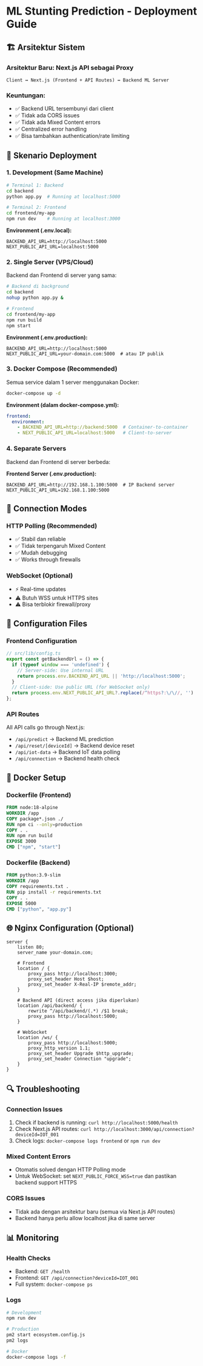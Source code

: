 # ML Stunting Prediction - Deployment Guide

## 🏗️ Arsitektur Sistem

### Arsitektur Baru: Next.js API sebagai Proxy
```
Client ↔ Next.js (Frontend + API Routes) ↔ Backend ML Server
```

### Keuntungan:
- ✅ Backend URL tersembunyi dari client
- ✅ Tidak ada CORS issues
- ✅ Tidak ada Mixed Content errors
- ✅ Centralized error handling
- ✅ Bisa tambahkan authentication/rate limiting

## 🚀 Skenario Deployment

### 1. **Development (Same Machine)**
```bash
# Terminal 1: Backend
cd backend
python app.py  # Running at localhost:5000

# Terminal 2: Frontend
cd frontend/my-app
npm run dev    # Running at localhost:3000
```

**Environment (.env.local):**
```env
BACKEND_API_URL=http://localhost:5000
NEXT_PUBLIC_API_URL=localhost:5000
```

### 2. **Single Server (VPS/Cloud)**
Backend dan Frontend di server yang sama:

```bash
# Backend di background
cd backend
nohup python app.py &

# Frontend
cd frontend/my-app
npm run build
npm start
```

**Environment (.env.production):**
```env
BACKEND_API_URL=http://localhost:5000
NEXT_PUBLIC_API_URL=your-domain.com:5000  # atau IP publik
```

### 3. **Docker Compose (Recommended)**
Semua service dalam 1 server menggunakan Docker:

```bash
docker-compose up -d
```

**Environment (dalam docker-compose.yml):**
```yaml
frontend:
  environment:
    - BACKEND_API_URL=http://backend:5000  # Container-to-container
    - NEXT_PUBLIC_API_URL=localhost:5000   # Client-to-server
```

### 4. **Separate Servers**
Backend dan Frontend di server berbeda:

**Frontend Server (.env.production):**
```env
BACKEND_API_URL=http://192.168.1.100:5000  # IP Backend server
NEXT_PUBLIC_API_URL=192.168.1.100:5000
```

## 📡 Connection Modes

### HTTP Polling (Recommended)
- ✅ Stabil dan reliable
- ✅ Tidak terpengaruh Mixed Content
- ✅ Mudah debugging
- ✅ Works through firewalls

### WebSocket (Optional)
- ⚡ Real-time updates
- ⚠️ Butuh WSS untuk HTTPS sites
- ⚠️ Bisa terblokir firewall/proxy

## 🔧 Configuration Files

### Frontend Configuration
```typescript
// src/lib/config.ts
export const getBackendUrl = () => {
  if (typeof window === 'undefined') {
    // Server-side: Use internal URL
    return process.env.BACKEND_API_URL || 'http://localhost:5000';
  }
  // Client-side: Use public URL (for WebSocket only)
  return process.env.NEXT_PUBLIC_API_URL?.replace(/^https?:\/\//, '') || 'localhost:5000';
};
```

### API Routes
All API calls go through Next.js:
- `/api/predict` → Backend ML prediction
- `/api/reset/[deviceId]` → Backend device reset  
- `/api/iot-data` → Backend IoT data polling
- `/api/connection` → Backend health check

## 🐳 Docker Setup

### Dockerfile (Frontend)
```dockerfile
FROM node:18-alpine
WORKDIR /app
COPY package*.json ./
RUN npm ci --only=production
COPY . .
RUN npm run build
EXPOSE 3000
CMD ["npm", "start"]
```

### Dockerfile (Backend)
```dockerfile
FROM python:3.9-slim
WORKDIR /app
COPY requirements.txt .
RUN pip install -r requirements.txt
COPY . .
EXPOSE 5000
CMD ["python", "app.py"]
```

## 🌐 Nginx Configuration (Optional)
```nginx
server {
    listen 80;
    server_name your-domain.com;

    # Frontend
    location / {
        proxy_pass http://localhost:3000;
        proxy_set_header Host $host;
        proxy_set_header X-Real-IP $remote_addr;
    }

    # Backend API (direct access jika diperlukan)
    location /api/backend/ {
        rewrite ^/api/backend/(.*) /$1 break;
        proxy_pass http://localhost:5000;
    }

    # WebSocket
    location /ws/ {
        proxy_pass http://localhost:5000;
        proxy_http_version 1.1;
        proxy_set_header Upgrade $http_upgrade;
        proxy_set_header Connection "upgrade";
    }
}
```

## 🔍 Troubleshooting

### Connection Issues
1. Check if backend is running: `curl http://localhost:5000/health`
2. Check Next.js API routes: `curl http://localhost:3000/api/connection?deviceId=IOT_001`
3. Check logs: `docker-compose logs frontend` or `npm run dev`

### Mixed Content Errors
- Otomatis solved dengan HTTP Polling mode
- Untuk WebSocket: set `NEXT_PUBLIC_FORCE_WSS=true` dan pastikan backend support HTTPS

### CORS Issues
- Tidak ada dengan arsitektur baru (semua via Next.js API routes)
- Backend hanya perlu allow localhost jika di same server

## 📊 Monitoring

### Health Checks
- Backend: `GET /health`
- Frontend: `GET /api/connection?deviceId=IOT_001`
- Full system: `docker-compose ps`

### Logs
```bash
# Development
npm run dev

# Production  
pm2 start ecosystem.config.js
pm2 logs

# Docker
docker-compose logs -f
```
